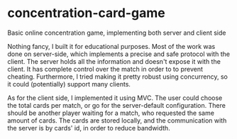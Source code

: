 # concentration-card-game
Basic online concentration game, implementing both server and client side

Nothing fancy, I built it for educational purposes.
Most of the work was done on server-side, which implements a precise and safe protocol with the client.
The server holds all the information and doesn't expose it with the client. It has complete control over the match in order to to prevent cheating. Furthermore, I tried making it pretty robust using concurrency, so it could (potentially) support many clients.

As for the client side, I implemented it using MVC. The user could choose the total cards per match, or go for the server-default configuration. There should be another player waiting for a match, who requested the same amount of cards.
The cards are stored locally, and the communication with the server is by cards' id, in order to reduce bandwidth.

